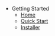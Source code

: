 - Getting Started
  - [Home](Home)
  - [Quick Start](home/Quick-Start)
  - [Installer](home/installer)
